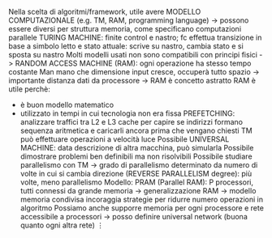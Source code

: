 Nella scelta di algoritmi/framework, utile avere MODELLO COMPUTAZIONALE (e.g. TM, RAM, programming language) -> possono essere diversi per struttura memoria, come specificano computazioni parallele
TURING MACHINE: finite control e nastro; fc effettua transizione in base a simbolo letto e stato attuale: scrive su nastro, cambia stato e si sposta su nastro
Molti modelli usati non sono compatibili con principi fisici -> RANDOM ACCESS MACHINE (RAM): ogni operazione ha stesso tempo costante
Man mano che dimensione input cresce, occuperà tutto spazio -> importante distanza dati da processore -> RAM è concetto astratto
RAM è utile perchè:
- è buon modello matematico
- utilizzato in tempi in cui tecnologia non era fissa
PREFETCHING: analizzare traffici tra L2 e L3 cache per capire se indirizzi formano sequenza aritmetica e caricarli ancora prima che vengano chiesti
TM può effettuare operazioni a velocità luce
Possibile UNIVERSAL MACHINE: data descrizione di altra macchina, può simularla
Possibile dimostrare problemi ben definibili ma non risolvibili
Possibile studiare parallelismo con TM -> grado di parallelismo determinato da numero di volte in cui si cambia direzione (REVERSE PARALLELISM degree): più volte, meno parallelismo
Modello: PRAM (Parallel RAM): P processori, tutti connessi da grande memoria -> generalizzazione RAM -> modello memoria condivisa incoraggia strategie per ridurre numero operazioni in algoritmo
Possiamo anche supporre memoria per ogni processore e rete accessibile a processori -> posso definire universal network (buona quanto ogni altra rete)
$\vdots$
